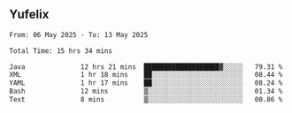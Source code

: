 ## Yufelix

<!--START_SECTION:waka-->

```txt
From: 06 May 2025 - To: 13 May 2025

Total Time: 15 hrs 34 mins

Java              12 hrs 21 mins  ███████████████████▓░░░░░   79.31 %
XML               1 hr 18 mins    ██░░░░░░░░░░░░░░░░░░░░░░░   08.44 %
YAML              1 hr 17 mins    ██░░░░░░░░░░░░░░░░░░░░░░░   08.24 %
Bash              12 mins         ▒░░░░░░░░░░░░░░░░░░░░░░░░   01.34 %
Text              8 mins          ▒░░░░░░░░░░░░░░░░░░░░░░░░   00.86 %
```

<!--END_SECTION:waka-->

